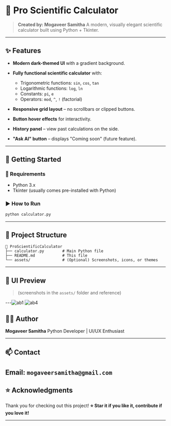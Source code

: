 # 🧠 Pro Scientific Calculator

> **Created by: Mogaveer Samitha**
> A modern, visually elegant scientific calculator built using Python + Tkinter.

---

## ✨ Features

* **Modern dark-themed UI** with a gradient background.
* **Fully functional scientific calculator** with:

  * Trigonometric functions: `sin`, `cos`, `tan`
  * Logarithmic functions: `log`, `ln`
  * Constants: `pi`, `e`
  * Operators: `mod`, `^`, `!` (factorial)
* **Responsive grid layout** – no scrollbars or clipped buttons.
* **Button hover effects** for interactivity.
* **History panel** – view past calculations on the side.
* **"Ask AI" button** – displays "Coming soon" (future feature).

---

## 🚀 Getting Started

### 🔧 Requirements

* Python 3.x
* Tkinter (usually comes pre-installed with Python)

### ▶️ How to Run

```bash
python calculator.py
```

---

## 📂 Project Structure

```
📁 ProScientificCalculator
├── calculator.py        # Main Python file
├── README.md            # This file
└── assets/              # (Optional) Screenshots, icons, or themes
```

---

## 📸 UI Preview

> (screenshots in the `assets/` folder and reference)

---![ab1](https://github.com/user-attachments/assets/3c2fe04b-240b-465d-855c-f566500191d4)
![ab4](https://github.com/user-attachments/assets/698499b6-d132-49d5-98c7-b2c5ad23b950)


## 👨‍💻 Author

**Mogaveer Samitha**
Python Developer | UI/UX Enthusiast

---

## 📫 Contact

**Email**: `mogaveersamitha@gmail.com`
---

## ⭐ Acknowledgments

Thank you for checking out this project!
**⭐ Star it if you like it, contribute if you love it!**

---
